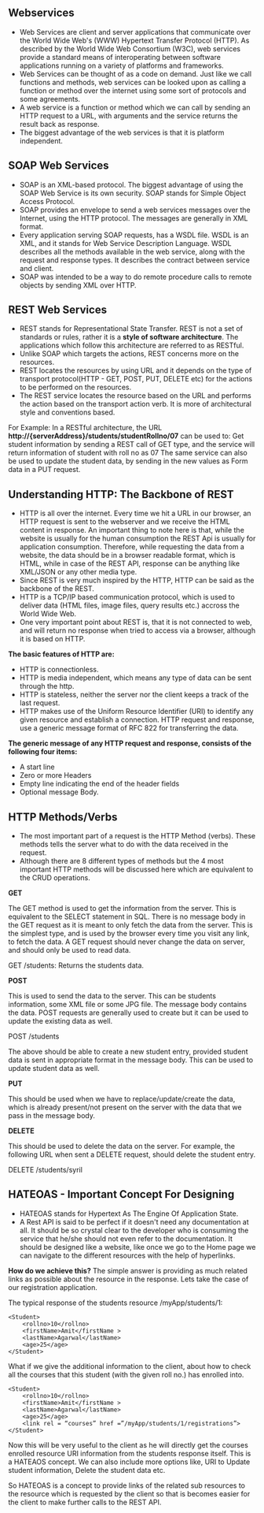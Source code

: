 ## Webservices

* Web Services are client and server applications that communicate over the World Wide Web's (WWW) Hypertext Transfer Protocol (HTTP). As described by the World Wide Web Consortium (W3C), web services provide a standard means of interoperating between software applications running on a variety of platforms and frameworks.
* Web Services can be thought of as a code on demand. Just like we call functions and methods, web services can be looked upon as calling a function or method over the internet using some sort of protocols and some agreements.
* A web service is a function or method which we can call by sending an HTTP request to a URL, with arguments and the service returns the result back as response.
* The biggest advantage of the web services is that it is platform independent.

## SOAP Web Services
* SOAP is an XML-based protocol. The biggest advantage of using the SOAP Web Service is its own security. SOAP stands for Simple Object Access Protocol.
* SOAP provides an envelope to send a web services messages over the Internet, using the HTTP protocol. The messages are generally in XML format.
* Every application serving SOAP requests, has a WSDL file. WSDL is an XML, and it stands for Web Service Description Language. WSDL describes all the methods available in the web service, along with the request and response types. It describes the contract between service and client.
* SOAP was intended to be a way to do remote procedure calls to remote objects by sending XML over HTTP.

## REST Web Services
* REST stands for Representational State Transfer. REST is not a set of standards or rules, rather it is a **style of software architecture**. The applications which follow this architecture are referred to as RESTful.
* Unlike SOAP which targets the actions, REST concerns more on the resources. 
* REST locates the resources by using URL and it depends on the type of transport protocol(HTTP - GET, POST, PUT, DELETE etc) for the actions to be performed on the resources. 
* The REST service locates the resource based on the URL and performs the action based on the transport action verb. It is more of architectural style and conventions based.

For Example: In a RESTful architecture, the URL **http://{serverAddress}/students/studentRollno/07** can be used to: Get student information by sending a REST call of GET type, and the service will return information of student with roll no as 07
The same service can also be used to update the student data, by sending in the new values as Form data in a PUT request.

## Understanding HTTP: The Backbone of REST
* HTTP is all over the internet. Every time we hit a URL in our browser, an HTTP request is sent to the webserver and we receive the HTML content in response. An important thing to note here is that, while the website is usually for the human consumption the REST Api is usually for application consumption. Therefore, while requesting the data from a website, the data should be in a browser readable format, which is HTML, while in case of the REST API, response can be anything like XML/JSON or any other media type.
* Since REST is very much inspired by the HTTP, HTTP can be said as the backbone of the REST.
* HTTP is a TCP/IP based communication protocol, which is used to deliver data (HTML files, image files, query results etc.) accross the World Wide Web.
* One very important point about REST is, that it is not connected to web, and will return no response when tried to access via a browser, although it is based on HTTP.

**The basic features of HTTP are:**

* HTTP is connectionless.
* HTTP is media independent, which means any type of data can be sent through the http.
* HTTP is stateless, neither the server nor the client keeps a track of the last request.
* HTTP makes use of the Uniform Resource Identifier (URI) to identify any given resource and establish a connection. HTTP request and response, use a generic message format of RFC 822 for transferring the data.

**The generic message of any HTTP request and response, consists of the following four items:**

* A start line
* Zero or more Headers
* Empty line indicating the end of the header fields
* Optional message Body.

## HTTP Methods/Verbs
* The most important part of a request is the HTTP Method (verbs). These methods tells the server what to do with the data received in the request. 
* Although there are 8 different types of methods but the 4 most important HTTP methods will be discussed here which are equivalent to the CRUD operations. 

**GET**

The GET method is used to get the information from the server. This is equivalent to the SELECT statement in SQL. There is no message body in the GET request as it is meant to only fetch the data from the server. This is the simplest type, and is used by the browser every time you visit any link, to fetch the data. A GET request should never change the data on server, and should only be used to read data.

GET /students: Returns the students data.

**POST**

This is used to send the data to the server. This can be students information, some XML file or some JPG file. The message body contains the data. POST requests are generally used to create but it can be used to update the existing data as well.

POST /students

The above should be able to create a new student entry, provided student data is sent in appropriate format in the message body. This can be used to update student data as well.

**PUT**

This should be used when we have to replace/update/create the data, which is already present/not present on the server with the data that we pass in the message body.

**DELETE**

This should be used to delete the data on the server. For example, the following URL when sent a DELETE request, should delete the student entry.

DELETE /students/syril

## HATEOAS - Important Concept For Designing
* HATEOAS stands for Hypertext As The Engine Of Application State. 
* A Rest API is said to be perfect if it doesn't need any documentation at all. It should be so crystal clear to the developer who is consuming the service that he/she should not even refer to the documentation. It should be designed like a website, like once we go to the Home page we can navigate to the different resources with the help of hyperlinks.

**How do we achieve this?**
The simple answer is providing as much related links as possible about the resource in the response. Lets take the case of our registration application.

The typical response of the students resource /myApp/students/1:
```
<Student>
    <rollno>10</rollno>
    <firstName>Amit</firstName >
    <lastName>Agarwal</lastName>
    <age>25</age>
</Student>
```
What if we give the additional information to the client, about how to check all the courses that this student (with the given roll no.) has enrolled into.
```
<Student>
    <rollno>10</rollno>
    <firstName>Amit</firstName >
    <lastName>Agarwal</lastName>
    <age>25</age>
    <link rel = “courses” href =”/myApp/students/1/registrations”>
</Student>
```
Now this will be very useful to the client as he will directly get the courses enrolled resource URI information from the students response itself. This is a HATEAOS concept. We can also include more options like, URI to Update student information, Delete the student data etc.

So HATEOAS is a concept to provide links of the related sub resources to the resource which is requested by the client so that is becomes easier for the client to make further calls to the REST API.
